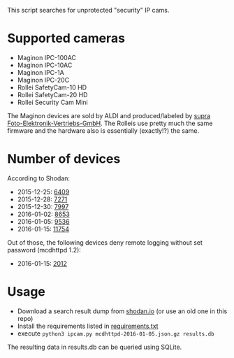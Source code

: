 This script searches for unprotected "security" IP cams.

Supported cameras
=================
* Maginon IPC-100AC
* Maginon IPC-10AC
* Maginon IPC-1A
* Maginon IPC-20C
* Rollei SafetyCam-10 HD
* Rollei SafetyCam-20 HD
* Rollei Security Cam Mini

The Maginon devices are sold by ALDI and produced/labeled by [supra Foto-Elektronik-Vertriebs-GmbH](http://supra-electronics.com/). The Rolleis use pretty  much the same firmware and the hardware also is essentially (exactly!?) the same.

Number of devices
=================
According to Shodan:
 * 2015-12-25: [6409](https://www.shodan.io/report/vSF13CgE)
 * 2015-12-28: [7271](https://www.shodan.io/report/vaovOsJ8)
 * 2015-12-30: [7997](https://www.shodan.io/report/JZsc3ZBq)
 * 2016-01-02: [8653](https://www.shodan.io/report/EqkBgELE)
 * 2016-01-05: [9536](https://www.shodan.io/report/eJTZWpam)
 * 2016-01-15: [11754](https://www.shodan.io/report/HU5cL0Nf)

Out of those, the following devices deny remote logging without set password (mcdhttpd 1.2):
 * 2016-01-15: [2012](https://www.shodan.io/search?query=mcdhttpd%2F1.2)

Usage
=====
* Download a search result dump from [shodan.io](https://www.shodan.io/search?query=mcdhttpd) (or use an old one in this repo)
* Install the requirements listed in [requirements.txt](https://raw.githubusercontent.com/rettichschnidi/aldi-cam-drama/master/requirements.txt)
* execute `python3 ipcam.py mcdhttpd-2016-01-05.json.gz results.db`

The resulting data in results.db can be queried using SQLite.
